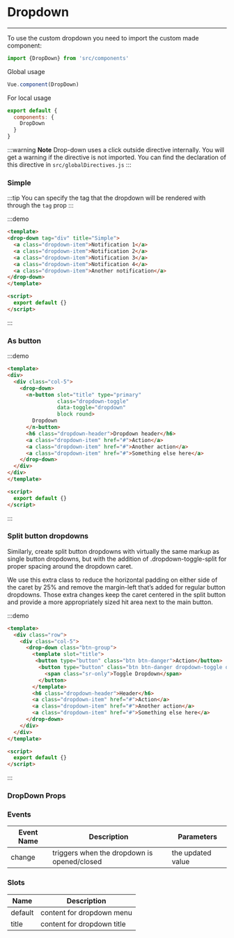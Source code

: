 # Dropdown

<hr>
To use the custom dropdown you need to import the custom made component:

```js
import {DropDown} from 'src/components'
```

Global usage
```js
Vue.component(DropDown)
```

For local usage
```js
export default {
  components: {
    DropDown
  }
}
```
:::warning
 **Note** Drop-down uses a click outside directive internally. You will get a warning if the directive is not imported.
You can find the declaration of this directive in `src/globalDirectives.js`
:::

### Simple

:::tip
You can specify the tag that the dropdown will be rendered with through the `tag` prop
:::


:::demo
```html
<template>
<drop-down tag="div" title="Simple">
  <a class="dropdown-item">Notification 1</a>
  <a class="dropdown-item">Notification 2</a>
  <a class="dropdown-item">Notification 3</a>
  <a class="dropdown-item">Notification 4</a>
  <a class="dropdown-item">Another notification</a>
</drop-down>
</template>

<script>
  export default {}
</script>
```
:::

### As button

:::demo
```html
<template>
<div>
  <div class="col-5">
    <drop-down>
      <n-button slot="title" type="primary" 
                class="dropdown-toggle" 
                data-toggle="dropdown"
                block round>
        Dropdown
      </n-button>
      <h6 class="dropdown-header">Dropdown header</h6>
      <a class="dropdown-item" href="#">Action</a>
      <a class="dropdown-item" href="#">Another action</a>
      <a class="dropdown-item" href="#">Something else here</a>
    </drop-down>
  </div>
</div>
</template>

<script>
  export default {}
</script>
```
:::

### Split button dropdowns

Similarly, create split button dropdowns with virtually the same markup as single button dropdowns,
but with the addition of .dropdown-toggle-split for proper spacing around the dropdown caret.

We use this extra class to reduce the horizontal padding on either side of the caret by 25% and remove the margin-left that’s added for regular button dropdowns. Those extra changes keep the caret centered in the split button and provide a more appropriately sized hit area next to the main button.

:::demo
```html
<template>
  <div class="row">
    <div class="col-5">
      <drop-down class="btn-group">
        <template slot="title">
         <button type="button" class="btn btn-danger">Action</button>
          <button type="button" class="btn btn-danger dropdown-toggle dropdown-toggle-split" data-toggle="dropdown" aria-haspopup="true" aria-expanded="false">
            <span class="sr-only">Toggle Dropdown</span>
          </button>
        </template>
        <h6 class="dropdown-header">Header</h6>
        <a class="dropdown-item" href="#">Action</a>
        <a class="dropdown-item" href="#">Another action</a>
        <a class="dropdown-item" href="#">Something else here</a>
      </drop-down>
    </div>
  </div>
</template>

<script>
  export default {}
</script>
```
:::


### DropDown Props
<props-table component-name="drop-down"/>

### Events
| Event Name | Description | Parameters |
|---------- |-------- |---------- |
| change  | triggers when the dropdown is opened/closed | the updated value |

### Slots
| Name | Description |
|---------- |-------- |
|  default  | content for dropdown menu |
|  title  | content for dropdown title|
